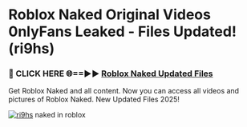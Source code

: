 # Roblox Naked Original Videos 0nlyFans Leaked - Files Updated! (ri9hs)

<h3>🔴 CLICK HERE 🌐==►► <a href="https://tinyurl.com/up5wt9bj" rel="nofollow">Roblox Naked Updated Files</a></h3>

Get Roblox Naked and all content. Now you can access all videos and pictures of Roblox Naked. New Updated Files 2025!

[![ri9hs](https://i.imgur.com/ABiUzMV.gif)](https://tinyurl.com/up5wt9bj)
naked in roblox